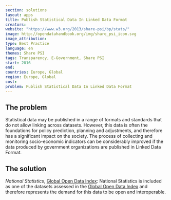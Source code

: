 ```yaml
---
section: solutions
layout: apps
title: Publish Statistical Data In Linked Data Format
creators:
website: "https://www.w3.org/2013/share-psi/bp/stats/"
image: http://opendatahandbook.org/img/share_psi_icon.svg
image_attribution:
type: Best Practice  
language: en
themes: Share PSI
tags: Transparency, E-Government, Share PSI
start: 2016
end:
countries: Europe, Global
region: Europe, Global
cost:
problem: Publish Statistical Data In Linked Data Format
---
```


## The problem
Statistical data may be published in a range of formats and standards that do not allow linking across datasets. However, this data is often the foundations for policy prediction, planning and adjustments, and therefore has a significant impact on the society. The process of collecting and monitoring socio-economic indicators can be considerably improved if the data produced by government organizations are published in Linked Data Format.

## The solution
_National Statistics_, [Global Open Data Index](http://index.okfn.org/dataset/statistics/): National Statistics is included as one of the datasets assessed in the [Global Open Data Index](index.okfn.org) and therefore represents the demand for this data to be open and interoperable.
